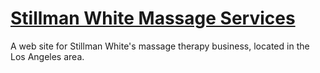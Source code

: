 [Stillman White Massage Services](http://smws.me)
=================================================

A web site for Stillman White's massage therapy business, located in the Los Angeles area.